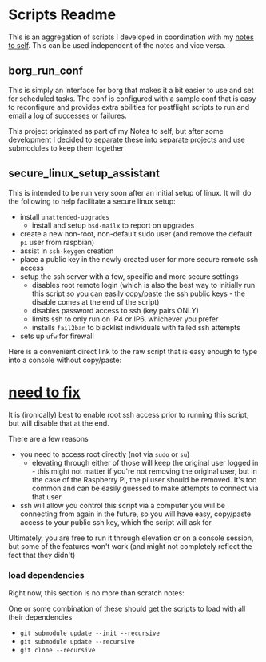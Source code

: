 # Scripts Readme

This is an aggregation of scripts I developed in coordination with my [notes to self](https://github.com/mredig/Notes-to-Self). This can be used independent of the notes and vice versa.

## borg_run_conf
This is simply an interface for borg that makes it a bit easier to use and set for scheduled tasks. The conf is configured with a sample conf that is easy to reconfigure and provides extra abilities for postflight scripts to run and email a log of successes or failures.


This project originated as part of my Notes to self, but after some development I decided to separate these into separate projects and use submodules to keep them together

## secure_linux_setup_assistant
This is intended to be run very soon after an initial setup of linux. It will do the following to help facilitate a secure linux setup:
* install `unattended-upgrades`
	* install and setup `bsd-mailx` to report on upgrades
* create a new non-root, non-default sudo user (and remove the default `pi` user from raspbian)
* assist in `ssh-keygen` creation
* place a public key in the newly created user for more secure remote ssh access
* setup the ssh server with a few, specific and more secure settings
	* disables root remote login (which is also the best way to initially run this script so you can easily copy/paste the ssh public keys - the disable comes at the end of the script)
	* disables password access to ssh (key pairs ONLY)
	* limits ssh to only run on IP4 or IP6, whichever you prefer
	* installs `fail2ban` to blacklist individuals with failed ssh attempts
* sets up `ufw` for firewall

Here is a convenient direct link to the raw script that is easy enough to type into a console without copy/paste:
# [need to fix](http://bit.ly/2o2WQ03)

It is (ironically) best to enable root ssh access prior to running this script, but will disable that at the end.

There are a few reasons
* you need to access root directly (not via `sudo` or `su`)
	* elevating through either of those will keep the original user logged in - this might not matter if you're not removing the original user, but in the case of the Raspberry Pi, the pi user should be removed. It's too common and can be easily guessed to make attempts to connect via that user.
* ssh will allow you control this script via a computer you will be connecting from again in the future, so you will have easy, copy/paste access to your public ssh key, which the script will ask for

Ultimately, you are free to run it through elevation or on a console session, but some of the features won't work (and might not completely reflect the fact that they didn't)



### load dependencies
Right now, this section is no more than scratch notes:

One or some combination of these should get the scripts to load with all their dependencies

* `git submodule update --init --recursive`
* `git submodule update --recursive`
* `git clone --recursive`
